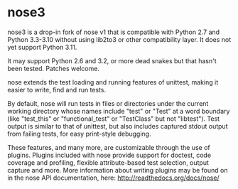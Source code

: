 # nose3

nose3 is a drop-in fork of nose v1 that is compatible with Python 2.7
and Python 3.3-3.10 without using lib2to3 or other compatibility layer.
It does not yet support Python 3.11.

It may support Python 2.6 and 3.2, or more dead snakes but that hasn't
been tested. Patches welcome.

nose extends the test loading and running features of unittest, making
it easier to write, find and run tests.

By default, nose will run tests in files or directories under the current
working directory whose names include "test" or "Test" at a word boundary
(like "test_this" or "functional_test" or "TestClass" but not
"libtest"). Test output is similar to that of unittest, but also includes
captured stdout output from failing tests, for easy print-style debugging.

These features, and many more, are customizable through the use of
plugins. Plugins included with nose provide support for doctest, code
coverage and profiling, flexible attribute-based test selection,
output capture and more. More information about writing plugins may be
found on in the nose API documentation, here:
http://readthedocs.org/docs/nose/
